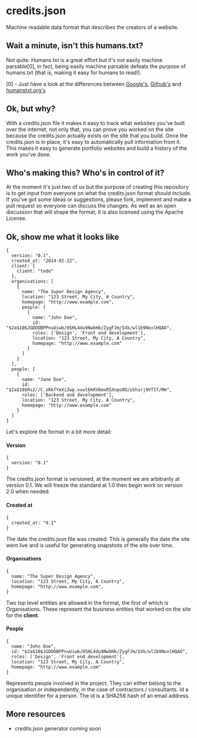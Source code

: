 # credits.json

Machine readable data format that describes the creators of a website.

## Wait a minute, isn't this humans.txt?

Not quite. Humans.txt is a great effort but it's not easily machine parsable[0], in fact, being easily machine parsable defeats the purpose of humans.txt (that is, making it easy for humans to read!).

[0] - Just have a look at the differences between [Google's](https://www.google.com/humans.txt), [Github's](https://www.github.com/humans.txt) and [humanstxt.org's](http://humanstxt.org/humans.txt)

## Ok, but why?

With a credits.json file it makes it easy to track what websites you've built over the internet, not only that, you can prove you worked on the site because the credits.json actually exists on the site that you build. Once the credits.json is in place, it's easy to automatically pull information from it. This makes it easy to generate portfolio websites and build a history of the work you've done.

## Who's making this? Who's in control of it?

At the moment it's just two of us but the purpose of creating this repository is to get input from everyone on what the credits.json format should include. If you've got some ideas or suggestions, please fork, implement and make a pull request so everyone can discuss the changes. As well as an open discussion that will shape the format, it is also licensed using the Apache License.

## Ok, show me what it looks like

```
{
  version: "0.1",
  created_at: "2014-02-22",
  client: {
    client: "todo"
  },
  organisations: [
    {
      name: "The Super Design Agency",
      location: "123 Street, My City, A Country",
      homepage: "http://www.example.com",
      people: [
        {
          name: "John Doe",
          id: "$2a$10$JGDDOBPPnuUiwb/OSHL4du9NwbHb/ZygFJm/SXk/wl1b9NoxlHQAO",
          roles: ['Design', 'Front end development'],
          location: "123 Street, My City, A Country",
          homepage: "http://www.example.com"
        }
      ]
    }
  ],
  people: [
    {
      name: "Jane Doe",
      id: "$2a$10$Rs2//C.zRkfYeXiZwp.vuutbkKV6mxR5Xnpo8D/oShsrj9VTIf/Mm",
      roles: ['Backend end development'],
      location: "123 Street, My City, A Country",
      homepage: "http://www.example.com"
    }
  ]
}
```

Let's explore the format in a bit more detail:

#### Version

```
{
  version: "0.1"
}
```

The credits.json format is versioned, at the moment we are arbitrarily at version 0.1. We will freeze the standard at 1.0 then begin work on version 2.0 when needed. 

#### Created at

```
{
  created_at: "0.1"
}
```

The date the credits.json file was created. This is generally the date the site went live and is useful for generating snapshots of the site over time.

#### Organisations

```
{
  name: "The Super Design Agency",
  location: "123 Street, My City, A Country",
  homepage: "http://www.example.com",
}
```

Two top level entities are allowed in the format, the first of which is Organisations. These represent the business entities that worked on the site for the **client**.

#### People
```
{
  name: "John Doe",
  id: "$2a$10$JGDDOBPPnuUiwb/OSHL4du9NwbHb/ZygFJm/SXk/wl1b9NoxlHQAO",
  roles: ['Design', 'Front end development'],
  location: "123 Street, My City, A Country",
  homepage: "http://www.example.com"
}
```

Represents people involved in the project.  They can either belong to the organisation or independently, in the case of contractors / consultants.  Id a unique identifier for a person.  The id is a SHA256 hash of an email address.

## More resources

* credits.json generator coming soon